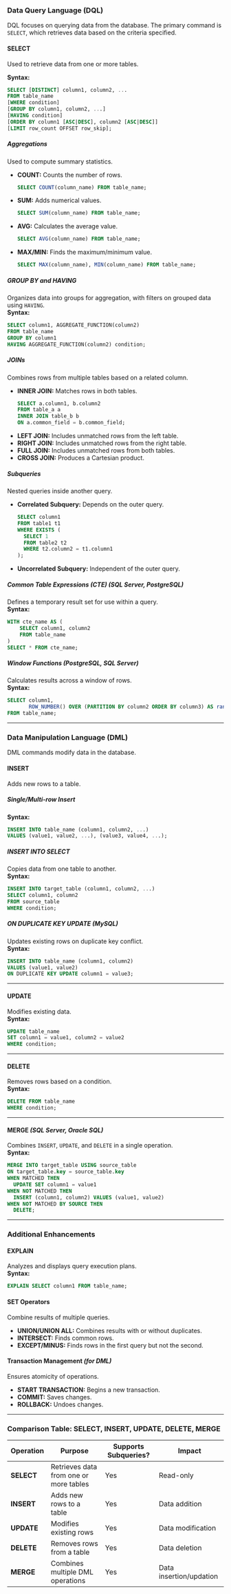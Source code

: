 ### **Data Query Language (DQL)**  
DQL focuses on querying data from the database. The primary command is `SELECT`, which retrieves data based on the criteria specified.

#### **SELECT**  
Used to retrieve data from one or more tables.  

**Syntax:**  
```sql
SELECT [DISTINCT] column1, column2, ...
FROM table_name
[WHERE condition]
[GROUP BY column1, column2, ...]
[HAVING condition]
[ORDER BY column1 [ASC|DESC], column2 [ASC|DESC]]
[LIMIT row_count OFFSET row_skip];
```

##### **Aggregations**  
Used to compute summary statistics.  
- **COUNT:** Counts the number of rows.  
  ```sql
  SELECT COUNT(column_name) FROM table_name;
  ```
- **SUM:** Adds numerical values.  
  ```sql
  SELECT SUM(column_name) FROM table_name;
  ```
- **AVG:** Calculates the average value.  
  ```sql
  SELECT AVG(column_name) FROM table_name;
  ```
- **MAX/MIN:** Finds the maximum/minimum value.  
  ```sql
  SELECT MAX(column_name), MIN(column_name) FROM table_name;
  ```

##### **GROUP BY and HAVING**  
Organizes data into groups for aggregation, with filters on grouped data using `HAVING`.  
**Syntax:**  
```sql
SELECT column1, AGGREGATE_FUNCTION(column2)
FROM table_name
GROUP BY column1
HAVING AGGREGATE_FUNCTION(column2) condition;
```

##### **JOINs**  
Combines rows from multiple tables based on a related column.  
- **INNER JOIN:** Matches rows in both tables.  
  ```sql
  SELECT a.column1, b.column2
  FROM table_a a
  INNER JOIN table_b b
  ON a.common_field = b.common_field;
  ```
- **LEFT JOIN:** Includes unmatched rows from the left table.  
- **RIGHT JOIN:** Includes unmatched rows from the right table.  
- **FULL JOIN:** Includes unmatched rows from both tables.  
- **CROSS JOIN:** Produces a Cartesian product.  

##### **Subqueries**  
Nested queries inside another query.  
- **Correlated Subquery:** Depends on the outer query.  
  ```sql
  SELECT column1
  FROM table1 t1
  WHERE EXISTS (
    SELECT 1
    FROM table2 t2
    WHERE t2.column2 = t1.column1
  );
  ```
- **Uncorrelated Subquery:** Independent of the outer query.  

##### **Common Table Expressions (CTE)** *(SQL Server, PostgreSQL)*  
Defines a temporary result set for use within a query.  
**Syntax:**  
```sql
WITH cte_name AS (
    SELECT column1, column2
    FROM table_name
)
SELECT * FROM cte_name;
```

##### **Window Functions** *(PostgreSQL, SQL Server)*  
Calculates results across a window of rows.  
**Syntax:**  
```sql
SELECT column1,
       ROW_NUMBER() OVER (PARTITION BY column2 ORDER BY column3) AS rank
FROM table_name;
```

---

### **Data Manipulation Language (DML)**  
DML commands modify data in the database.

#### **INSERT**  
Adds new rows to a table.  

##### **Single/Multi-row Insert**  
**Syntax:**  
```sql
INSERT INTO table_name (column1, column2, ...)
VALUES (value1, value2, ...), (value3, value4, ...);
```

##### **INSERT INTO SELECT**  
Copies data from one table to another.  
**Syntax:**  
```sql
INSERT INTO target_table (column1, column2, ...)
SELECT column1, column2
FROM source_table
WHERE condition;
```

##### **ON DUPLICATE KEY UPDATE** *(MySQL)*  
Updates existing rows on duplicate key conflict.  
**Syntax:**  
```sql
INSERT INTO table_name (column1, column2)
VALUES (value1, value2)
ON DUPLICATE KEY UPDATE column1 = value3;
```

---

#### **UPDATE**  
Modifies existing data.  
**Syntax:**  
```sql
UPDATE table_name
SET column1 = value1, column2 = value2
WHERE condition;
```

---

#### **DELETE**  
Removes rows based on a condition.  
**Syntax:**  
```sql
DELETE FROM table_name
WHERE condition;
```

---

#### **MERGE** *(SQL Server, Oracle SQL)*  
Combines `INSERT`, `UPDATE`, and `DELETE` in a single operation.  
**Syntax:**  
```sql
MERGE INTO target_table USING source_table
ON target_table.key = source_table.key
WHEN MATCHED THEN
  UPDATE SET column1 = value1
WHEN NOT MATCHED THEN
  INSERT (column1, column2) VALUES (value1, value2)
WHEN NOT MATCHED BY SOURCE THEN
  DELETE;
```

---

### **Additional Enhancements**  

#### **EXPLAIN**  
Analyzes and displays query execution plans.  
**Syntax:**  
```sql
EXPLAIN SELECT column1 FROM table_name;
```

#### **SET Operators**  
Combine results of multiple queries.  
- **UNION/UNION ALL:** Combines results with or without duplicates.  
- **INTERSECT:** Finds common rows.  
- **EXCEPT/MINUS:** Finds rows in the first query but not the second.  

#### **Transaction Management** *(for DML)*  
Ensures atomicity of operations.  
- **START TRANSACTION:** Begins a new transaction.  
- **COMMIT:** Saves changes.  
- **ROLLBACK:** Undoes changes.  

---

### **Comparison Table: SELECT, INSERT, UPDATE, DELETE, MERGE**  

| **Operation** | **Purpose**                           | **Supports Subqueries?** | **Impact**              |  
|---------------|---------------------------------------|--------------------------|-------------------------|  
| **SELECT**    | Retrieves data from one or more tables | Yes                      | Read-only               |  
| **INSERT**    | Adds new rows to a table              | Yes                      | Data addition           |  
| **UPDATE**    | Modifies existing rows                | Yes                      | Data modification       |  
| **DELETE**    | Removes rows from a table             | Yes                      | Data deletion           |  
| **MERGE**     | Combines multiple DML operations      | Yes                      | Data insertion/updation |  


